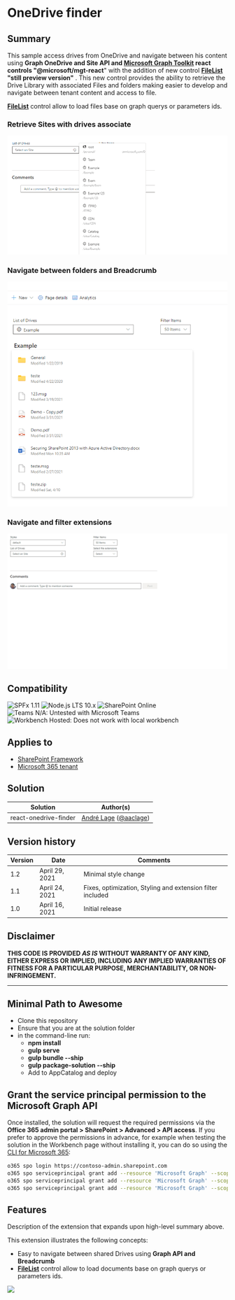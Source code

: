 # OneDrive finder

## Summary

This sample access drives from OneDrive and navigate between his content using **Graph OneDrive and Site API and [Microsoft Graph Toolkit](https://github.com/microsoftgraph/microsoft-graph-toolkit) react controls "@microsoft/mgt-react**" with the addition of new control **[FileList](https://github.com/microsoftgraph/microsoft-graph-toolkit/blob/f8b8aa81d00bf426b94ee5016d511bc78b36e152/stories/components/fileList.stories.js#L136) "still preview version"** . This new control provides the ability to retrieve the Drive Library with associated Files and folders making easier to develop and navigate between tenant content and access to file.

**[FileList](https://github.com/microsoftgraph/microsoft-graph-toolkit/blob/f8b8aa81d00bf426b94ee5016d511bc78b36e152/stories/components/fileList.stories.js#L136)** control allow to load files base on graph querys or parameters ids.

### Retrieve Sites with drives associate

![Demo](./Assets/OneDrivefinderSample1.PNG)

### Navigate between folders and Breadcrumb

![Demo](./Assets/OneDrivefinderSample2.PNG)

### Navigate and filter extensions

![Demo](./Assets/OneDrivefinderSample3.gif)


## Compatibility

![SPFx 1.11](https://img.shields.io/badge/SPFx-1.11.0-green.svg) 
![Node.js LTS 10.x](https://img.shields.io/badge/Node.js-LTS%2010.x-green.svg) 
![SharePoint Online](https://img.shields.io/badge/SharePoint-Online-yellow.svg) 
![Teams N/A: Untested with Microsoft Teams](https://img.shields.io/badge/Teams-N%2FA-lightgrey.svg "Untested with Microsoft Teams") 
![Workbench Hosted: Does not work with local workbench](https://img.shields.io/badge/Workbench-Hosted-yellow.svg "Does not work with local workbench")

## Applies to

- [SharePoint Framework](https://aka.ms/spfx)
- [Microsoft 365 tenant](https://docs.microsoft.com/en-us/sharepoint/dev/spfx/set-up-your-developer-tenant)


## Solution

Solution|Author(s)
--------|---------
react-onedrive-finder | [André Lage](http://aaclage.blogspot.com) ([@aaclage](https://twitter.com/aaclage))

## Version history

Version|Date|Comments
-------|----|--------
1.2|April 29, 2021|Minimal style change
1.1|April 24, 2021|Fixes, optimization, Styling and extension filter included
1.0|April 16, 2021|Initial release

## Disclaimer

**THIS CODE IS PROVIDED *AS IS* WITHOUT WARRANTY OF ANY KIND, EITHER EXPRESS OR IMPLIED, INCLUDING ANY IMPLIED WARRANTIES OF FITNESS FOR A PARTICULAR PURPOSE, MERCHANTABILITY, OR NON-INFRINGEMENT.**

---

## Minimal Path to Awesome

- Clone this repository
- Ensure that you are at the solution folder
- in the command-line run:
  - **npm install**
  - **gulp serve**
  - **gulp bundle --ship**
  - **gulp package-solution --ship**
  - Add to AppCatalog and deploy 

## Grant the service principal permission to the Microsoft Graph API

Once installed, the solution will request the required permissions via the **Office 365 admin portal > SharePoint > Advanced > API access**.
If you prefer to approve the permissions in advance, for example when testing the solution in the Workbench page without installing it, you can do so using the [CLI for Microsoft 365](https://pnp.github.io/cli-microsoft365/):

```bash
o365 spo login https://contoso-admin.sharepoint.com
o365 spo serviceprincipal grant add --resource 'Microsoft Graph' --scope 'Files.Read'
o365 spo serviceprincipal grant add --resource 'Microsoft Graph' --scope 'Files.Read.All'
o365 spo serviceprincipal grant add --resource 'Microsoft Graph' --scope 'Sites.Read.All'
```

## Features

Description of the extension that expands upon high-level summary above.

This extension illustrates the following concepts:

- Easy to navigate between shared Drives using **Graph API and Breadcrumb**
- **[FileList](https://github.com/microsoftgraph/microsoft-graph-toolkit/blob/f8b8aa81d00bf426b94ee5016d511bc78b36e152/stories/components/fileList.stories.js#L136)** control allow to load documents base on graph querys or parameters ids.


<img src="https://telemetry.sharepointpnp.com/sp-dev-fx-webparts/samples/react-onedrive-finder" />

